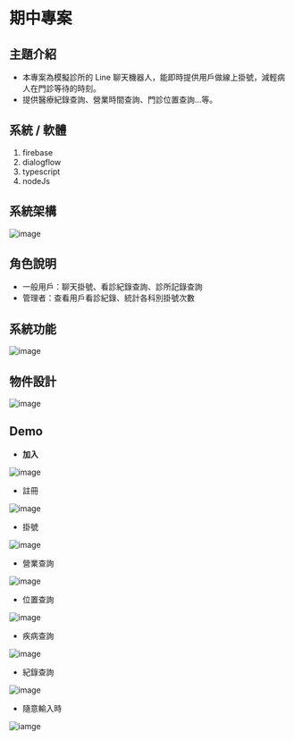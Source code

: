 # 期中專案
## 主題介紹
* 本專案為模擬診所的 Line 聊天機器人，能即時提供用戶做線上掛號，減輕病人在門診等待的時刻。
* 提供醫療紀錄查詢、營業時間查詢、門診位置查詢…等。

## 系統 / 軟體
<ol>
<li> firebase
<li> dialogflow
<li> typescript
<li> nodeJs
</ol>

## 系統架構
![image](https://i.imgur.com/4kN4BPr.png)

## 角色說明
* 一般用戶：聊天掛號、看診紀錄查詢、診所記錄查詢
* 管理者：查看用戶看診紀錄、統計各科別掛號次數

## 系統功能
![image](https://i.imgur.com/0YJd2YQ.png)

## 物件設計
![image](https://i.imgur.com/SgWZGKL.png)

## Demo
* **加入**  

![image](https://i.imgur.com/sGRYzvZ.png)
* 註冊   

![image](https://i.imgur.com/SKve6xQ.png)
* 掛號

![image](https://i.imgur.com/E8OLI6h.png)

* 營業查詢

![image](https://i.imgur.com/PL5Bqyj.png)

* 位置查詢

![image](https://i.imgur.com/juuYfjb.png)

* 疾病查詢

![image](https://i.imgur.com/9ghC0Pw.png)

* 紀錄查詢

![image](https://i.imgur.com/MMJpKqu.png)

* 隨意輸入時

![iamge](https://i.imgur.com/V79dj7m.png)